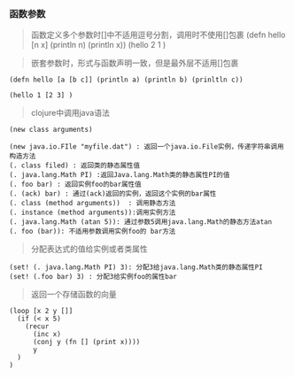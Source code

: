 ### 函数参数

> 函数定义多个参数时[]中不适用逗号分割，调用时不使用[]包裹
      (defn hello [n x] (println n) (println x))
      (hello 2 1 )

> 嵌套参数时，形式与函数声明一致，但是最外层不适用[]包裹

    (defn hello [a [b c]] (println a) (println b) (prinltln c))

    (hello 1 [2 3] )

> clojure中调用java语法

    (new class arguments)

    (new java.io.FIle "myfile.dat") : 返回一个java.io.File实例，传递字符串调用构造方法
    (. class filed) : 返回类的静态属性值
    (. java.lang.Math PI) :返回Java.lang.Math类的静态属性PI的值
    (. foo bar) : 返回实例foo的bar属性值
    (. (ack) bar) : 通过(ack)返回的实例，返回这个实例的bar属性
    (. class (method arguments))  : 调用静态方法
    (. instance (method arguments)):调用实例方法
    (. java.lang.Math (atan 5)): 通过参数5调用java.lang.Math的静态方法atan
    (. foo (bar)): 不适用参数调用实例foo的 bar方法
  
  >分配表达式的值给实例或者类属性

    (set! (. java.lang.Math PI) 3): 分配3给java.lang.Math类的静态属性PI
    (set! (.foo bar) 3) : 分配3给实例foo的属性bar


> 返回一个存储函数的向量

    (loop [x 2 y []]
      (if (< x 5)
        (recur 
          (inc x)
          (conj y (fn [] (print x))))
          y
      )
    )